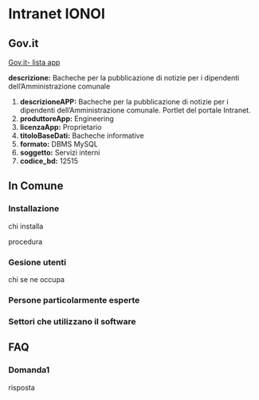 # Intranet IONOI

## Gov.it

[Gov.it- lista app](http://basidati.agid.gov.it/catalogo/amm?code=c_a944)

**descrizione:** Bacheche per la pubblicazione di notizie per i dipendenti dell’Amministrazione comunale

1. **descrizioneAPP:** Bacheche per la pubblicazione di notizie per i dipendenti dell’Amministrazione comunale. Portlet del portale Intranet.
2. **produttoreApp:** Engineering
3. **licenzaApp:** Proprietario
4. **titoloBaseDati:** Bacheche informative
5. **formato:** DBMS MySQL
6. **soggetto:** Servizi interni
7. **codice_bd:** 12515

## In Comune

### Installazione

chi installa

procedura

### Gesione utenti

chi se ne occupa

### Persone particolarmente esperte

### Settori che utilizzano il software

## FAQ

### Domanda1

risposta
